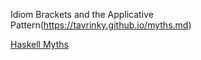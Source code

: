 
Idiom Brackets and the Applicative Pattern(https://tavrinky.github.io/myths.md)

[Haskell Myths](https://tavrinky.github.io/idiombrackets.md)

